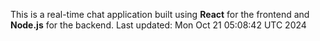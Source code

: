 This is a real-time chat application built using **React** for the frontend and **Node.js** for the backend.
Last updated: Mon Oct 21 05:08:42 UTC 2024
